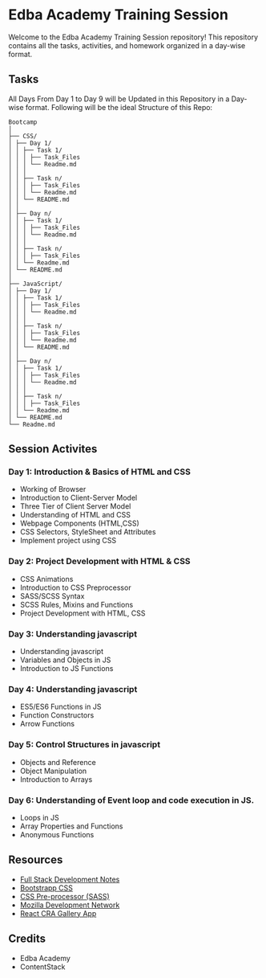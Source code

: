 
# Edba Academy Training Session

Welcome to the Edba Academy Training Session repository! This repository contains all the tasks, activities, and homework organized in a day-wise format.

## Tasks
All Days From Day  1 to Day 9 will be Updated in this Repository in a Day-wise format. Following will be the ideal Structure of this Repo:
```
Bootcamp
│ 
├── CSS/
│ ├── Day 1/
│ │ ├── Task 1/
│ │ │ ├── Task_Files
│ │ │ └── Readme.md
│ │ │
│ │ ├── Task n/
│ │ │ ├── Task_Files
│ │ │ └── Readme.md
│ │ └── README.md
│ │ 
│ ├── Day n/
│ │ ├── Task 1/
│ │ │ ├── Task_Files
│ │ │ └── Readme.md
│ │ │
│ │ ├── Task n/
│ │ │ ├── Task_Files
│ │ └── Readme.md
│ └── README.md
│
├── JavaScript/
│ ├── Day 1/
│ │ ├── Task 1/
│ │ │ ├── Task_Files
│ │ │ └── Readme.md
│ │ │
│ │ ├── Task n/
│ │ │ ├── Task_Files
│ │ │ └── Readme.md
│ │ └── README.md
│ │ 
│ ├── Day n/
│ │ ├── Task 1/
│ │ │ ├── Task_Files
│ │ │ └── Readme.md
│ │ │
│ │ ├── Task n/
│ │ │ ├── Task_Files
│ │ └── Readme.md
│ └── README.md
└── Readme.md
```

## Session Activites

### Day 1: Introduction & Basics of HTML and CSS

- Working of Browser
- Introduction to Client-Server Model
- Three Tier of Client Server Model
- Understanding of HTML and CSS
- Webpage Components (HTML,CSS)
- CSS Selectors, StyleSheet and Attributes
- Implement project using CSS

### Day 2: Project Development with HTML & CSS

- CSS Animations
- Introduction to CSS Preprocessor
- SASS/SCSS Syntax
- SCSS Rules, Mixins and Functions  
- Project Development with HTML, CSS

### Day 3: Understanding javascript 

- Understanding javascript 
- Variables and Objects in JS
- Introduction to JS Functions

### Day 4: Understanding javascript

- ES5/ES6 Functions in JS
- Function Constructors
- Arrow Functions

### Day 5: Control Structures in javascript 

- Objects and Reference
- Object Manipulation
- Introduction to Arrays

### Day 6: Understanding of Event loop and code execution in JS. 

- Loops in JS
- Array Properties and Functions
- Anonymous Functions

## Resources

- [Full Stack Development Notes](https://10xtarun.github.io/mern-fullstack-notes/)
- [Bootstrapp CSS](https://getbootstrap.com/docs/4.1/getting-started/introduction/)
- [CSS Pre-processor (SASS)](https://sass-lang.com/documentation/)
- [Mozilla Development Network](https://developer.mozilla.org/en-US/docs/Web/JavaScript)
- [React CRA Gallery App](https://github.com/10xtarun/react-cra-gallery-app/tree/master)

## Credits
- Edba Academy
- ContentStack

